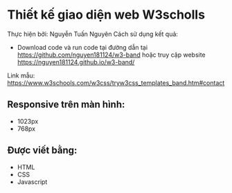 # Thiết kế giao diện web W3scholls
Thực hiện bởi: Nguyễn Tuấn Nguyên
Cách sử dụng kết quả:
- Download code và run code tại đường dẫn tại https://github.com/nguyen181124/w3-band hoặc truy cập website https://nguyen181124.github.io/w3-band/

Link mẫu: https://www.w3schools.com/w3css/tryw3css_templates_band.htm#contact
## Responsive trên màn hình:
- 1023px
- 768px
## Được viết bằng:
- HTML
- CSS
- Javascript
